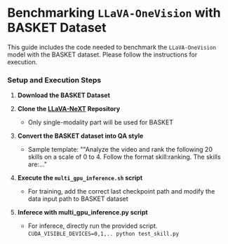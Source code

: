 
# Benchmarking `LLaVA-OneVision` with BASKET Dataset

This guide includes the code needed to benchmark the `LLaVA-OneVision` model with the BASKET dataset. Please follow the instructions for execution. 

### Setup and Execution Steps

1. **Download the BASKET Dataset**

2. **Clone the [LLaVA-NeXT](https://github.com/LLaVA-VL/LLaVA-NeXT/tree/main) Repository**
    - Only single-modality part will be used for BASKET

3. **Convert the BASKET dataset into QA style**
    - Sample template: ""Analyze the video and rank the following 20 skills on a scale of 0 to 4. Follow the format skill:ranking. The skills are:..."

4. **Execute the `multi_gpu_inference.sh` script**
    - For training, add the correct last checkpoint path and modify the data input path to BASKET dataset

5. **Inferece with multi_gpu_inference.py script**
    - For inferece, directly run the provided script. 
    ```CUDA_VISIBLE_DEVICES=0,1,.. python test_skill.py```

